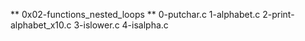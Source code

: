** 0x02-functions_nested_loops **
0-putchar.c
1-alphabet.c
2-print-alphabet_x10.c
3-islower.c
4-isalpha.c
